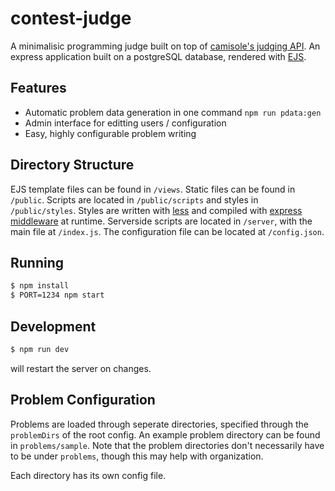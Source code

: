# contest-judge

A minimalisic programming judge built on top of [camisole's judging API](https://github.com/prologin/camisole).  An express application built on a postgreSQL database, rendered with [EJS](https://ejs.co/).

## Features

- Automatic problem data generation in one command `npm run pdata:gen`
- Admin interface for editting users / configuration
- Easy, highly configurable problem writing


## Directory Structure

EJS template files can be found in `/views`.
Static files can be found in `/public`. Scripts are located in `/public/scripts` and styles in `/public/styles`.
Styles are written with [less](http://lesscss.org/) and compiled with [express middleware](https://github.com/emberfeather/less.js-middleware) at runtime.
Serverside scripts are located in `/server`, with the main file at `/index.js`.
The configuration file can be located at `/config.json`.

## Running

```bash
$ npm install
$ PORT=1234 npm start
```

## Development

```bash
$ npm run dev
```

will restart the server on changes.

## Problem Configuration

Problems are loaded through seperate directories, specified through the `problemDirs` of the root config. An example problem directory can be found in `problems/sample`. Note that the problem directories don't necessarily have to be under `problems`, though this may help with organization.

Each directory has its own config file.
